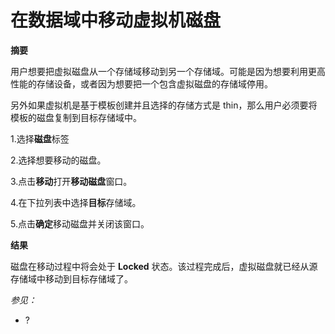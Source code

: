  # 在数据域中移动虚拟机磁盘

**摘要**

用户想要把虚拟磁盘从一个存储域移动到另一个存储域。可能是因为想要利用更高性能的存储设备，或者因为想要把一个包含虚拟磁盘的存储域停用。

另外如果虚拟机是基于模板创建并且选择的存储方式是
thin，那么用户必须要将模板的磁盘复制到目标存储域中。

1.选择**磁盘**标签

2.选择想要移动的磁盘。

3.点击**移动**打开**移动磁盘**窗口。

4.在下拉列表中选择**目标**存储域。

5.点击**确定**移动磁盘并关闭该窗口。

**结果**

磁盘在移动过程中将会处于 **Locked**
状态。该过程完成后，虚拟磁盘就已经从源存储域中移动到目标存储域了。

*参见：*

-   ?
